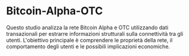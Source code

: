 # Bitcoin-Alpha-OTC
Questo studio analizza la rete Bitcoin Alpha e OTC utilizzando dati transazionali per estrarre informazioni strutturali sulla connettività tra gli utenti. L'obiettivo principale è comprendere le proprietà della rete, il comportamento degli utenti e le possibili implicazioni economiche.
